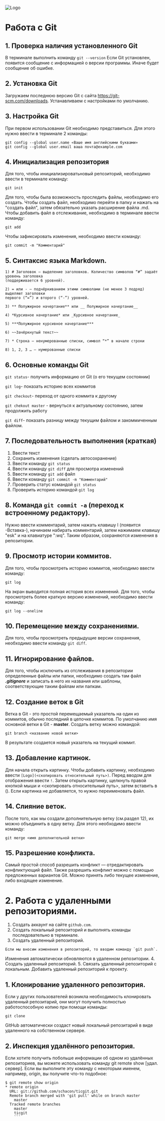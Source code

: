 ![Logo](1.png)

# Работа с Git

## 1. Проверка наличия установленного Git

В терминале выполнить команду `git --version`
Если Git установлен, появится сообщение с информацией о версии программы. Иначе будет сообщение об ошибке.

## 2. Установка Git
Загружаем последнюю версию Git с сайта https://git-scm.com/downloads.
Устанавливаем с настройками по умолчанию.

## 3. Настройка Git
При первом использовании Git необходимо представиться. Для этого нужно ввести в терминале 2 команды: 
```
git config --global user.name «Ваше имя английскими буквами»
git config --global user.email ваша почта@example.com
```

## 4. Инициализация репозитория
Для того, чтобы инициализироватьновый репозиторий, необходимо ввести в терминале команду:
```
git init
```
Для того, чтобы была возможность проследить файлы, необходимо его создать. Чтобы создать файл, необходимо перейти в папку и нажать на "создать файл", затем обязательно указать расширение файла .md. Чтобы добавить файл в отслеживание, необходимо в терминале ввести команду:
```
git add
```
Чтобы зафиксировать изменения, необходимо ввести команду:
```
git commit -m "Комментарий"
```
## 5. Синтаксис языка Markdown.
```
1) # Заголовок – выделение заголовков. Количество символов “#” задаёт уровень заголовка
(поддерживается 6 уровней).
```
```
2) = или - – подчёркиванием этими символами (не менее 3 подряд) выделяют заголовки
первого (“=”) и второго (“-”) уровней.
```
```
3) ** Полужирное начертание** или __ Полужирное начертание__
```
```
4) *Курсивное начертание* или _Курсивное начертание_
```
```
5) ***Полужирное курсивное начертание***
```
```
6) ~~Зачёркнутый текст~~
```
```
7) * Строка – ненумерованные списки, символ “*” в начале строки
```
```
8) 1, 2, 3 … – нумерованные списки
```
## 6. Основные команды Git

`git status`- получить информацию от Git (о его текущем состоянии)

`git log`- показать историю всех коммитов

`git checkout`- переход от одного коммита к другому

`git chekout master` - вернуться к актуальному состоянию, затем продолжить работу

`git diff`- показать разницу между текущим файлом и закоммиченным файлом.

## 7. Последовательность выполнения (краткая)
1. Ввести текст
2. Сохранить изменения (сделать автосохранение)
3. Ввести команду `git status`
4. Ввести команду `git diff` для просмотра изменений
5. Ввести команду `git add` файл
6. Ввести команду `git commit -m "Комментарий"`
7. Проверить статус командой `git status`
8. Проверить историю командой `git log`
## 8. Команда `git commit -a` (переход к встроенному редактору).
Нужно ввести комментарий, затем нажать клавишу I (появится -Вставка-), начинаем набирать комментарий, затем нажимаем клавишу "esk" и на клавиатуре ":wq". Таким образом, сохраняются изменения в репозитории.
## 9. Просмотр истории коммитов.
Для того, чтобы просмотреть историю коммитов, необходимо ввести команду: 
```
git log
```
На экран выводится полная история всех изменений. Для того, чтобы просмотреть более краткую версию изменений, необходимо ввести команду:
```
git log --oneline
```
## 10. Перемещение между сохранениями.
Для того, чтобы просмотреть предыдущие версии сохранения, необходимо ввести команду `git diff`. 
## 11. Игнорирование файлов.
Для того, чтобы исключить из отслеживания в репозитории определенные файлы или папки, необходимо создать там файл ***.gitignore*** и записать в него их названия или шаблоны, соответствующие таким файлам или папкам.
## 12. Создание веток в Git
Ветка в Git - это простой перемещаемый указатель на один из коммитов, обычно последний в цепочке коммитов.
По умолчанию имя основной ветки в Git - **master**.
Создать ветку можно командой:
```
git branch <название новой ветки>
```
В результате создается новый указатель на текущий коммит.

## 13. Добавление картинок.
Для начала открыть картинку. Чтобы добавить картинку, необходимо ввести `[Logo](<скопировать относительный путь>)`. 
Перед вводом для отображения ввести `!`.
Затем открыть картинку, щелкнуть правой кнопкой мыши и <скопировать относительный путь>, затем вставить в (). Если картинка не добавляется, то нужно переименовать файл.
## 14. Слияние веток.
После того, как мы создали дополнительную ветку (см.раздел 12), их можно объединить в одну ветку. Для этого необходимо ввести команду:
```
git merge <имя дополнительной ветки>
```
## 15. Разрешение конфликта.
Самый простой способ разрешить конфликт — отредактировать конфликтующий файл.
Также разрешить конфликт можно с помощью предложенных вариантов Git. Можно принять либо текущее изменение, либо входящее изменение.
# 2. Работа с удаленными репозиториями.
1. Создать аккаунт на сайте `github.com`.
2. Создать локальный репозиторий и выполнять команды последовательно в терминале. 
3. Создать удаленный репозиторий.
```
Если мы вносим изменения в репозиторий, то вводим команду `git push`. 
```
Изменения автоматически обновляются в удаленном репозитории. 
4. Создать удаленный репозиторий.
5. Связать удаленный репозиторий с локальным. Добавить удаленный репозиторий к проекту.
## 1. Клонирование удаленного репозитория.
Если у других пользователей возникла необходимость клонировать удаленный репозитарий, они могут получить полностью работоспособную копию при помощи команды:
```
git clone
```
GitHub автоматически создаст новый локальный репозитарий в виде удаленного на собственном сервере.
## 2. Инспекция удалённого репозитория.
Если хотите получить побольше информации об одном из удалённых репозиториев, вы можете использовать команду git remote show [удал. сервер]. Если вы выполните эту команду с некоторым именем, например, origin, вы получите что-то подобное:
```
$ git remote show origin
* remote origin
  URL: git://github.com/schacon/ticgit.git
  Remote branch merged with 'git pull' while on branch master
    master
  Tracked remote branches
    master
    ticgit
    ```
    